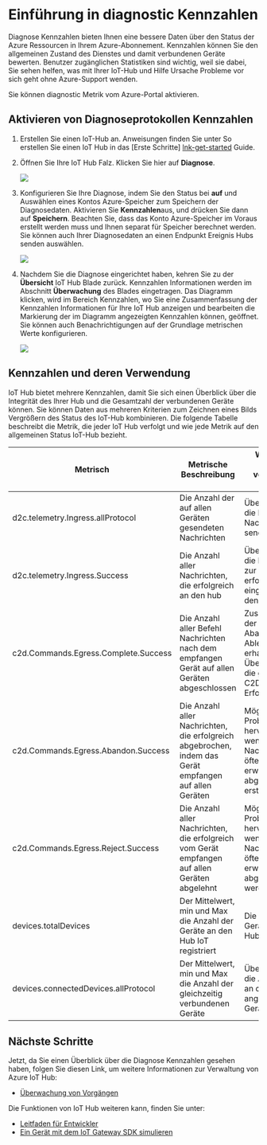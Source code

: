 <properties
 pageTitle="IoT Hub diagnostic Kennzahlen"
 description="Übersicht über Azure IoT Hub Kennzahlen, zulassen, dass Benutzer den allgemeinen Zustand des deren Ressource bewerten"
 services="iot-hub"
 documentationCenter=""
 authors="nberdy"
 manager="timlt"
 editor=""/>

<tags
 ms.service="iot-hub"
 ms.devlang="na"
 ms.topic="article"
 ms.tgt_pltfrm="na"
 ms.workload="na"
 ms.date="08/11/2016"
 ms.author="nberdy"/>

# <a name="introduction-to-diagnostic-metrics"></a>Einführung in diagnostic Kennzahlen

Diagnose Kennzahlen bieten Ihnen eine bessere Daten über den Status der Azure Ressourcen in Ihrem Azure-Abonnement. Kennzahlen können Sie den allgemeinen Zustand des Dienstes und damit verbundenen Geräte bewerten. Benutzer zugänglichen Statistiken sind wichtig, weil sie dabei, Sie sehen helfen, was mit Ihrer IoT-Hub und Hilfe Ursache Probleme vor sich geht ohne Azure-Support wenden.

Sie können diagnostic Metrik vom Azure-Portal aktivieren.

## <a name="how-to-enable-diagnostic-metrics"></a>Aktivieren von Diagnoseprotokollen Kennzahlen

1. Erstellen Sie einen IoT-Hub an. Anweisungen finden Sie unter So erstellen Sie einen IoT Hub in das [Erste Schritte] [ lnk-get-started] Guide.

2. Öffnen Sie Ihre IoT Hub Falz. Klicken Sie hier auf **Diagnose**.

    ![][1]

3. Konfigurieren Sie Ihre Diagnose, indem Sie den Status bei **auf** und Auswählen eines Kontos Azure-Speicher zum Speichern der Diagnosedaten. Aktivieren Sie **Kennzahlen**aus, und drücken Sie dann auf **Speichern**. Beachten Sie, dass das Konto Azure-Speicher im Voraus erstellt werden muss und Ihnen separat für Speicher berechnet werden. Sie können auch Ihrer Diagnosedaten an einen Endpunkt Ereignis Hubs senden auswählen.

    ![][2]

4. Nachdem Sie die Diagnose eingerichtet haben, kehren Sie zu der **Übersicht** IoT Hub Blade zurück. Kennzahlen Informationen werden im Abschnitt **Überwachung** des Blades eingetragen. Das Diagramm klicken, wird im Bereich Kennzahlen, wo Sie eine Zusammenfassung der Kennzahlen Informationen für Ihre IoT Hub anzeigen und bearbeiten die Markierung der im Diagramm angezeigten Kennzahlen können, geöffnet. Sie können auch Benachrichtigungen auf der Grundlage metrischen Werte konfigurieren.

    ![][3]

## <a name="metrics-and-how-to-use-them"></a>Kennzahlen und deren Verwendung

IoT Hub bietet mehrere Kennzahlen, damit Sie sich einen Überblick über die Integrität des Ihrer Hub und die Gesamtzahl der verbundenen Geräte können. Sie können Daten aus mehreren Kriterien zum Zeichnen eines Bilds Vergrößern des Status des IoT-Hub kombinieren. Die folgende Tabelle beschreibt die Metrik, die jeder IoT Hub verfolgt und wie jede Metrik auf den allgemeinen Status IoT-Hub bezieht.

| Metrisch | Metrische Beschreibung | Wofür die Metrik verwendet wird |
| ---- | ---- | ---- |
| d2c.telemetry.Ingress.allProtocol | Die Anzahl der auf allen Geräten gesendeten Nachrichten | Übersicht über die Daten auf Nachricht sendet |
| d2c.telemetry.Ingress.Success | Die Anzahl aller Nachrichten, die erfolgreich an den hub | Übersicht über die Meldung zur erfolgreichen eingehende an den hub |
| c2d.Commands.Egress.Complete.Success | Die Anzahl aller Befehl Nachrichten nach dem empfangen Gerät auf allen Geräten abgeschlossen | Zusammen mit der Kennzahlen Abandon und Ablehnen erhalten einen Überblick über die gesamten C2D Befehl Erfolg Zins |
| c2d.Commands.Egress.Abandon.Success | Die Anzahl aller Nachrichten, die erfolgreich abgebrochen, indem das Gerät empfangen auf allen Geräten | Mögliche Probleme hervorgehoben, wenn Nachrichten öfter als erwartet abgebrochen erste sind |
| c2d.Commands.Egress.Reject.Success | Die Anzahl aller Nachrichten, die erfolgreich vom Gerät empfangen auf allen Geräten abgelehnt | Mögliche Probleme hervorgehoben, wenn Nachrichten öfter als erwartet abgelehnt erste werden |
| devices.totalDevices | Der Mittelwert, min und Max die Anzahl der Geräte an den Hub IoT registriert | Die Anzahl der Geräte an den Hub registriert |
| devices.connectedDevices.allProtocol | Der Mittelwert, min und Max die Anzahl der gleichzeitig verbundenen Geräte | Übersicht über die Anzahl der an den Hub angeschlossen Geräte |

## <a name="next-steps"></a>Nächste Schritte

Jetzt, da Sie einen Überblick über die Diagnose Kennzahlen gesehen haben, folgen Sie diesen Link, um weitere Informationen zur Verwaltung von Azure IoT Hub:

- [Überwachung von Vorgängen][lnk-monitor]

Die Funktionen von IoT Hub weiteren kann, finden Sie unter:

- [Leitfaden für Entwickler][lnk-devguide]
- [Ein Gerät mit dem IoT Gateway SDK simulieren][lnk-gateway]

<!-- Links and images -->
[1]: media/iot-hub-metrics/enable-metrics-1.png
[2]: media/iot-hub-metrics/enable-metrics-2.png
[3]: media/iot-hub-metrics/enable-metrics-3.png

[lnk-get-started]: iot-hub-csharp-csharp-getstarted.md
[lnk-operations-monitoring]: iot-hub-operations-monitoring.md
[lnk-scaling]: iot-hub-scaling.md
[lnk-dr]: iot-hub-ha-dr.md

[lnk-monitor]: iot-hub-operations-monitoring.md

[lnk-devguide]: iot-hub-devguide.md
[lnk-gateway]: iot-hub-linux-gateway-sdk-simulated-device.md
